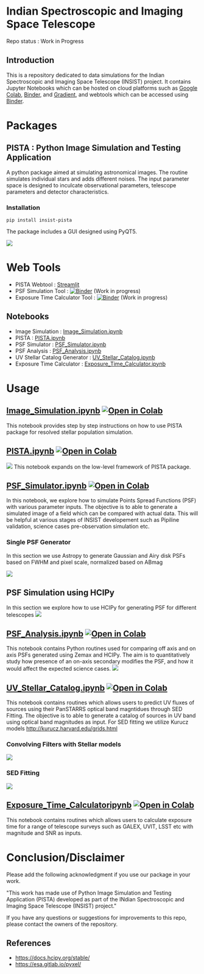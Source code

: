 # Indian Spectroscopic and Imaging Space Telescope 

Repo status : Work in Progress

## Introduction

This is a repository dedicated to data simulations for the Indian Spectroscopic and Imaging Space Telescope (INSIST) project. It contains Jupyter Notebooks which can be hosted on cloud platforms such as [Google Colab](https://colab.research.google.com/notebooks/intro.ipynb?utm_source=scs-index), [Binder](https://mybinder.org/), and [Gradient](https://gradient.run/notebooks), and webtools which can be accessed using [Binder](https://mybinder.org/).

# Packages
## PISTA : Python Image Simulation and Testing Application
A python package aimed at simulating astronomical images. The routine simulates individual stars and adds different noises. The input parameter space is designed to inculcate observational parameters, telescope parameters and detector characteristics.


### Installation
```
pip install insist-pista
```
The package includes a GUI designed using PyQT5. 

![](https://github.com/Jack3690/INSIST/blob/main/doc/PISTA.png?raw=True) 

# Web Tools
* PISTA Webtool                 : [Streamlit](https://jack3690-insist-webtools-pista-webtool-d79yxm.streamlitapp.com/)
* PSF Simulation Tool           : [![Binder](https://mybinder.org/badge_logo.svg)](https://mybinder.org/v2/gh/Jack3690/INSIST/main?urlpath=%2Fvoila%2Frender%2FPSF_Simulator_Tool.ipynb%3Fvoila-theme%3Ddark) (Work in progress)
* Exposure Time Calculator Tool : [![Binder](https://mybinder.org/badge_logo.svg)](https://mybinder.org/v2/gh/Jack3690/INSIST/main?urlpath=%2Fvoila%2Frender%2FExposure_Time_Calculator_Tool.ipynb%3Fvoila-theme%3Ddark) (Work in progress)

 
## Notebooks

* Image Simulation             : [Image_Simulation.ipynb](https://github.com/Jack3690/INSIST/blob/main/notebooks/Image_Simulation.ipynb)
* PISTA                        : [PISTA.ipynb](https://github.com/Jack3690/INSIST/blob/main/notebooks/PISTA.ipynb)
* PSF Simulator                : [PSF_Simulator.ipynb](https://github.com/Jack3690/INSIST/blob/main/notebooks/PSF_Simulator.ipynb)
* PSF Analysis                 : [PSF_Analysis.ipynb](https://github.com/Jack3690/INSIST/blob/main/notebooks/PSF_Analysis.ipynb)
* UV Stellar Catalog Generator : [UV_Stellar_Catalog.ipynb](https://github.com/Jack3690/INSIST/blob/main/notebooks/UV_Stellar_Catalog.ipynb)
* Exposure Time Calculator     : [Exposure_Time_Calculator.ipynb](https://github.com/Jack3690/INSIST/blob/main/notebooks/Exposure_Time_Calculator)

# Usage

## [Image_Simulation.ipynb](https://github.com/Jack3690/INSIST/blob/main/notebooks/Image_Simulation.ipynb) [![Open in Colab](https://colab.research.google.com/assets/colab-badge.svg)](https://colab.research.google.com/github/Jack3690/INSIST/blob/main/notebooks/Image_Simulation.ipynb)

This notebook provides step by step instructions on how to use PISTA package for resolved stellar population simulation.

## [PISTA.ipynb](https://github.com/Jack3690/INSIST/blob/main/notebooks/PISTA.ipynb) [![Open in Colab](https://colab.research.google.com/assets/colab-badge.svg)](https://colab.research.google.com/github/Jack3690/INSIST/blob/main/notebooks/PISTA.ipynb)

![](https://github.com/Jack3690/INSIST/blob/main/doc/pista_flow.png?raw=True) 
This notebook  expands on the low-level framework of PISTA package. 

## [PSF_Simulator.ipynb](https://github.com/Jack3690/INSIST/blob/main/notebooks/PSF_Simulator.ipynb) [![Open in Colab](https://colab.research.google.com/assets/colab-badge.svg)](https://colab.research.google.com/github/Jack3690/INSIST/blob/main/notebooks/PSF_Simulator.ipynb)

In this notebook, we explore how to simulate Points Spread Functions (PSF) with various parameter inputs. The objective is to able to generate a simulated image of a field which can be compared with actual data. This will be helpful at various stages of INSIST developement such as Pipiline validation, science cases pre-observation simulation etc.

### Single PSF Generator

In this section we use Astropy to generate Gaussian and Airy disk PSFs based on FWHM and pixel scale, normalized based on ABmag

![](https://github.com/Jack3690/INSIST/blob/main/doc/SPG.png?raw=True) 

## PSF Simulation using HCIPy

In this section we explore how to use HCIPy for generating PSF for different telescopes
![](https://github.com/Jack3690/INSIST/blob/main/doc/psf.png?raw=True) 

## [PSF_Analysis.ipynb](https://github.com/Jack3690/INSIST/blob/main/notebooks/PSF_Analysis.ipynb) [![Open in Colab](https://colab.research.google.com/assets/colab-badge.svg)](https://colab.research.google.com/github/Jack3690/INSIST/blob/main/notebooks/PSF_PSF_Analysis.ipynb)

This notebook contains Python routines used for comparing off axis and on axis PSFs generated using Zemax and HCIPy. The aim is to quantitatively study how presence of an on-axis secondary modifies the PSF, and how it would affect the expected science cases.
![](https://github.com/Jack3690/INSIST/blob/main/doc/off_axis_vs_on_axis.png?raw=True) 


## [UV_Stellar_Catalog.ipynb](https://github.com/Jack3690/INSIST/blob/main/notebooks/UV_Stellar_Catalog.ipynb) [![Open in Colab](https://colab.research.google.com/assets/colab-badge.svg)](https://colab.research.google.com/github/Jack3690/INSIST/blob/main/notebooks/UV_Stellar_Catalog.ipynb)

This notebook contains routines which allows users to predict UV fluxes of sources using their PanSTARRS optical band magntidues through SED Fitting. The objective is to able to generate a catalog of sources in UV band using optical band magnitudes as input. For SED fitting we utilize Kurucz models http://kurucz.harvard.edu/grids.html

### Convolving Filters with Stellar models
![](./https://github.com/Jack3690/INSIST/blob/main/doc/filter_conv.png?raw=True) 
### SED Fitting
![](https://github.com/Jack3690/INSIST/blob/main/doc/sed_fitting.png?raw=True)

## [Exposure_Time_Calculatoripynb](https://github.com/Jack3690/INSIST/blob/main/notebooks/Exposure_Time_Calculator.ipynb) [![Open in Colab](https://colab.research.google.com/assets/colab-badge.svg)](https://colab.research.google.com/github/Jack3690/INSIST/blob/main/notebooks/Exposure_Time_Calculator)

This notebook contains routines which allows users to calculate exposure time for a range of telescope surveys such as GALEX, UVIT, LSST etc with magnitude and SNR as inputs.

# Conclusion/Disclaimer

Please add the following acknowledgment if you use our package in your work.

"This work has made use of Python Image Simulation and Testing Application (PISTA) developed as part of the INdian Spectroscopic and Imaging Space Telescope (INSIST) project."

If you have any questions or suggestions for improvements to this repo,
please contact the owners of the repository.


## References
* https://docs.hcipy.org/stable/
* https://esa.gitlab.io/pyxel/
